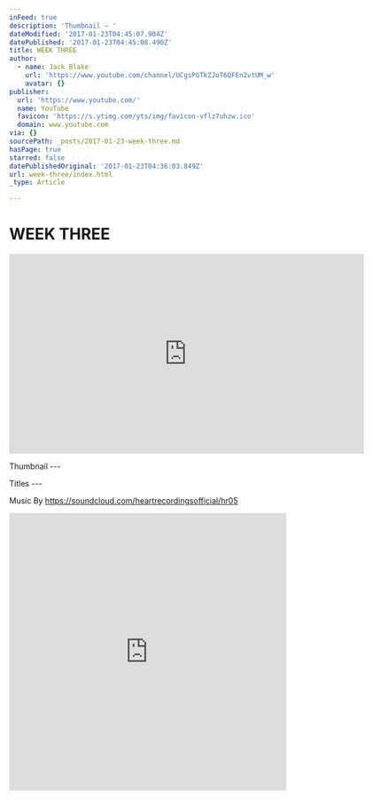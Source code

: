 ```yaml
---
inFeed: true
description: 'Thumbnail — '
dateModified: '2017-01-23T04:45:07.904Z'
datePublished: '2017-01-23T04:45:08.490Z'
title: WEEK THREE
author:
  - name: Jack Blake
    url: 'https://www.youtube.com/channel/UCgsPGTkZJoT6QFEn2vtUM_w'
    avatar: {}
publisher:
  url: 'https://www.youtube.com/'
  name: YouTube
  favicon: 'https://s.ytimg.com/yts/img/favicon-vflz7uhzw.ico'
  domain: www.youtube.com
via: {}
sourcePath: _posts/2017-01-23-week-three.md
hasPage: true
starred: false
datePublishedOriginal: '2017-01-23T04:36:03.849Z'
url: week-three/index.html
_type: Article

---
```

# WEEK THREE

<iframe src="https://cdn.embedly.com/widgets/media.html?src=https%3A%2F%2Fwww.youtube.com%2Fembed%2FfHq5eAm7s1U%3Ffeature%3Doembed&amp;url=http%3A%2F%2Fwww.youtube.com%2Fwatch%3Fv%3DfHq5eAm7s1U&amp;image=https%3A%2F%2Fi.ytimg.com%2Fvi%2FfHq5eAm7s1U%2Fhqdefault.jpg&amp;key=b7d04c9b404c499eba89ee7072e1c4f7&amp;type=text%2Fhtml&amp;schema=youtube" width="640" height="360" scrolling="no" frameborder="0" allowfullscreen="" style=""></iframe>

Thumbnail --- 

Titles --- 

Music By https://soundcloud.com/heartrecordingsofficial/hr05 

<iframe src="https://cdn.embedly.com/widgets/media.html?src=https%3A%2F%2Fw.soundcloud.com%2Fplayer%2F%3Fvisual%3Dtrue%26url%3Dhttp%253A%252F%252Fapi.soundcloud.com%252Ftracks%252F303586059%26show_artwork%3Dtrue&amp;url=https%3A%2F%2Fsoundcloud.com%2Fheartrecordingsofficial%2Fhr05&amp;image=http%3A%2F%2Fi1.sndcdn.com%2Fartworks-000203753771-wjbbke-t500x500.jpg&amp;key=b7d04c9b404c499eba89ee7072e1c4f7&amp;type=text%2Fhtml&amp;schema=soundcloud" width="500" height="500" scrolling="no" frameborder="0" allowfullscreen="" style=""></iframe>